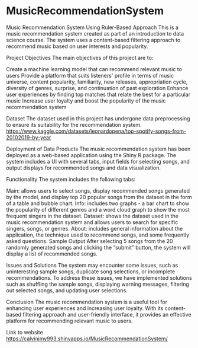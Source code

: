 # MusicRecommendationSystem
Music Recommendation System Using Ruler-Based Approach
This is a music recommendation system created as part of an introduction to data science course. The system uses a content-based filtering approach to recommend music based on user interests and popularity.

Project Objectives
The main objectives of this project are to:

Create a machine learning model that can recommend relevant music to users
Provide a platform that suits listeners' profile in terms of music universe, content popularity, familiarity, new releases, appropriation cycle, diversity of genres, surprise, and continuation of past exploration
Enhance user experiences by finding top matches that relate the best for a particular music
Increase user loyalty and boost the popularity of the music recommendation system

Dataset
The dataset used in this project has undergone data preprocessing to ensure its suitability for the recommendation system.
https://www.kaggle.com/datasets/leonardopena/top-spotify-songs-from-20102019-by-year

Deployment of Data Products
The music recommendation system has been deployed as a web-based application using the Shiny R package. The system includes a UI with several tabs, input fields for selecting songs, and output displays for recommended songs and data visualization.

Functionality
The system includes the following tabs:

Main: allows users to select songs, display recommended songs generated by the model, and display top 20 popular songs from the dataset in the form of a table and bubble chart.
Info: includes two graphs - a bar chart to show the popularity of different genres and a word cloud graph to show the most frequent singers in the dataset.
Dataset: shows the dataset used in the music recommendation system and allows users to search for specific singers, songs, or genres.
About: includes general information about the application, the technique used to recommend songs, and some frequently asked questions.
Sample Output
After selecting 5 songs from the 20 randomly generated songs and clicking the “submit” button, the system will display a list of recommended songs.

Issues and Solutions
The system may encounter some issues, such as uninteresting sample songs, duplicate song selections, or incomplete recommendations. To address these issues, we have implemented solutions such as shuffling the sample songs, displaying warning messages, filtering out selected songs, and updating user selections.

Conclusion
The music recommendation system is a useful tool for enhancing user experiences and increasing user loyalty. With its content-based filtering approach and user-friendly interface, it provides an effective platform for recommending relevant music to users.

Link to website
https://calvinjmy993.shinyapps.io/MusicRecommendationSystem/


